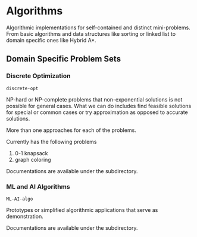 # Algorithms

Algorithmic implementations for self-contained and distinct mini-problems. From basic algorithms and data structures like sorting or linked list to domain specific ones like Hybrid A*.

## Domain Specific Problem Sets
### Discrete Optimization
`discrete-opt`

NP-hard or NP-complete problems that non-exponential solutions is not possible for general cases. What we can do includes find feasible solutions for special or common cases or try approximation as opposed to accurate solutions.

More than one approaches for each of the problems.

Currently has the following problems

1. 0-1 knapsack
2. graph coloring

Documentations are available under the subdirectory.

### ML and AI Algorithms
`ML-AI-algo`

Prototypes or simplified algorithmic applications that serve as demonstration.

Documentations are available under the subdirectory.
